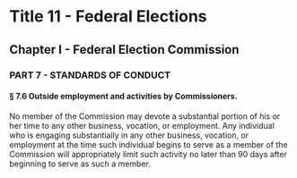 
# Title 11 - Federal Elections
## Chapter I - Federal Election Commission
### PART 7 - STANDARDS OF CONDUCT
#### § 7.6 Outside employment and activities by Commissioners.

No member of the Commission may devote a substantial portion of his or her time to any other business, vocation, or employment. Any individual who is engaging substantially in any other business, vocation, or employment at the time such individual begins to serve as a member of the Commission will appropriately limit such activity no later than 90 days after beginning to serve as such a member.
